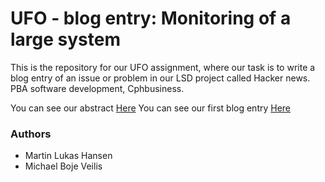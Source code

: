 # UFO - blog entry: Monitoring of a large system
This is the repository for our UFO assignment, where our task is to write a blog entry of an issue or problem in our LSD project called Hacker news. PBA software development, Cphbusiness.

You can see our abstract [Here](https://github.com/KLMM-LSD/UFO-blog-entry-Michael-Martin/blob/master/Abstracts/Chosen%20Abstract.md)
You can see our first blog entry [Here](https://github.com/KLMM-LSD/UFO-blog-entry-Michael-Martin/blob/master/docs/Block-entry.md)

### Authors
- Martin Lukas Hansen
- Michael Boje Veilis
